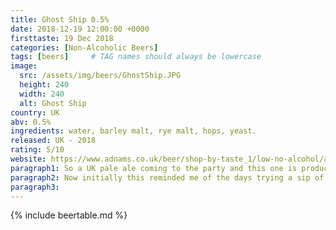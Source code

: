 ```yaml
---
title: Ghost Ship 0.5%
date: 2018-12-19 12:00:00 +0000
firsttaste: 19 Dec 2018
categories: [Non-Alcoholic Beers]
tags: [beers]     # TAG names should always be lowercase
image:
  src: /assets/img/beers/GhostShip.JPG
  height: 240
  width: 240
  alt: Ghost Ship
country: UK
abv: 0.5%
ingredients: water, barley malt, rye malt, hops, yeast.
released: UK - 2018
rating: 5/10
website: https://www.adnams.co.uk/beer/shop-by-taste_1/low-no-alcohol/adnams-ghost-ship-0-5-bottles.htm
paragraph1: So a UK pale ale coming to the party and this one is produced by brewing the standard 4.5% version and then using reverse osmosis to bring the Alcohol down to 0.5%
paragraph2: Now initially this reminded me of the days trying a sip of my dad's bitter but overall the taste was more pleasant than I remembered as a kid even though it was bitter it was still quite refreshing and one I would go back to.
paragraph3: 
---
```

{% include beertable.md %}
